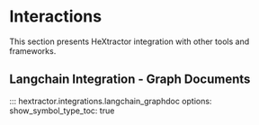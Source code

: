# Interactions

This section presents HeXtractor integration with other tools and frameworks.

## Langchain Integration - Graph Documents


::: hextractor.integrations.langchain_graphdoc
    options:
        show_symbol_type_toc: true
